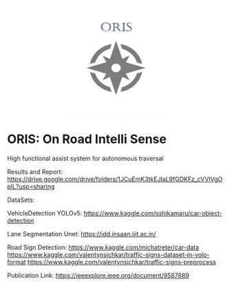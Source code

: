 <div style="text-align:center"><img src="https://github.com/adityaabhiram3/ORIS/blob/main/ORIS_logo.png" alt="MarvinEye" width="250" height="250"/></div>

# ORIS: On Road Intelli Sense

High functional assist system for autonomous traversal 

Results and Report: https://drive.google.com/drive/folders/1JCuEmK3tkEJlaL9fGDKFz_cVVlVgOpIL?usp=sharing

DataSets: 

VehicleDetection YOLOv5: https://www.kaggle.com/sshikamaru/car-object-detection

Lane Segmentation Unet: https://idd.insaan.iiit.ac.in/

Road Sign Detection: 
https://www.kaggle.com/michatreter/car-data
https://www.kaggle.com/valentynsichkar/traffic-signs-dataset-in-yolo-format
https://www.kaggle.com/valentynsichkar/traffic-signs-preprocess

Publication Link: https://ieeexplore.ieee.org/document/9587889
